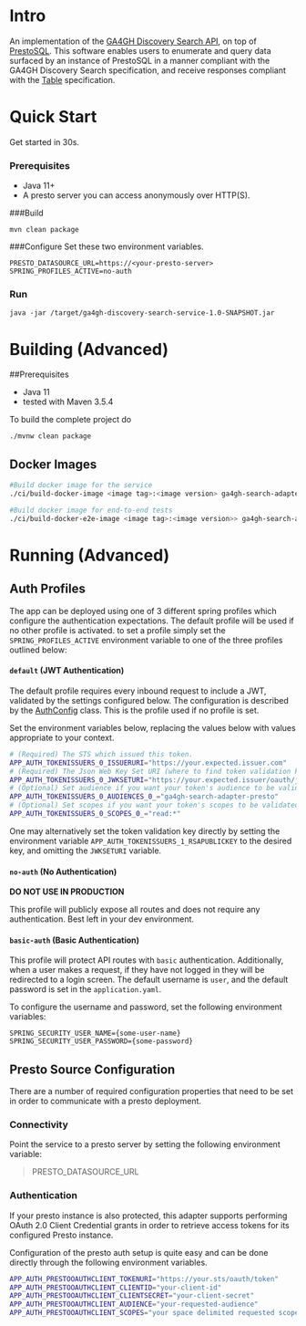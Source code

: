 # Intro

An implementation of the [GA4GH Discovery Search API](https://github.com/ga4gh-discovery/ga4gh-discovery-search), on top of
[PrestoSQL](https://prestosql.io). This software enables users to enumerate and query data surfaced by an instance of PrestoSQL
in a manner compliant with the GA4GH Discovery Search specification, and receive responses compliant with the 
[Table](https://github.com/ga4gh-discovery/ga4gh-discovery-search/blob/develop/TABLE.md) specification.  

# Quick Start
Get started in 30s.
### Prerequisites
- Java 11+
- A presto server you can access anonymously over HTTP(S).

###Build

```
mvn clean package
```

###Configure 
Set these two environment variables.
```$xslt
PRESTO_DATASOURCE_URL=https://<your-presto-server>
SPRING_PROFILES_ACTIVE=no-auth
```

### Run
```$xslt
java -jar /target/ga4gh-discovery-search-service-1.0-SNAPSHOT.jar
```

# Building (Advanced)

##Prerequisites

- Java 11
- tested with Maven 3.5.4


To build the complete project do
```
./mvnw clean package
```

## Docker Images
```bash
#Build docker image for the service
./ci/build-docker-image <image tag>:<image version> ga4gh-search-adapter-presto <image version>

#Build docker image for end-to-end tests
./ci/build-docker-e2e-image <image tag>:<image version>> ga4gh-search-adapter-presto-e2e-image <image version>>

```

# Running (Advanced)

## Auth Profiles

The app can be deployed using one of 3 different spring profiles which configure the authentication expectations. The default profile
will be used if no other profile is activated. to set a profile simply set the `SPRING_PROFILES_ACTIVE` environment variable 
to one of the three profiles outlined below:


#### `default` (JWT Authentication)

The default profile requires every inbound request to include a JWT, validated by the settings configured below.
The configuration is described by the [AuthConfig](src/main/java/org/ga4gh/discovery/search/security/AuthConfig.java)
class. This is the profile used if no profile is set.

Set the environment variables below, replacing the values below with values appropriate to your context. 

```bash
# (Required) The STS which issued this token.
APP_AUTH_TOKENISSUERS_0_ISSUERURI="https://your.expected.issuer.com"
# (Required) The Json Web Key Set URI (where to find token validation keys)
APP_AUTH_TOKENISSUERS_0_JWKSETURI="https://your.expected.issuer/oauth/jwks"
# (Optional) Set audience if you want your token's audience to be validated.
APP_AUTH_TOKENISSUERS_0_AUDIENCES_0_="ga4gh-search-adapter-presto"
# (Optional) Set scopes if you want your token's scopes to be validated. Set multiple with _SCOPES_1_, SCOPES_2_...
APP_AUTH_TOKENISSUERS_0_SCOPES_0_="read:*"
```

One may alternatively set the token validation key directly by setting the environment variable `APP_AUTH_TOKENISSUERS_1_RSAPUBLICKEY` to the desired key,
and omitting the `JWKSETURI` variable.

#### `no-auth` (No Authentication)
**DO NOT USE IN PRODUCTION**

This profile will publicly expose all routes and does not require any authentication. Best left in your dev environment.

#### `basic-auth` (Basic Authentication)

This profile will protect API routes with `basic` authentication. Additionally, when a user makes a request, if they have
not logged in they will be redirected to a login screen. The default username is `user`, and the default password is set in
the `application.yaml`.

To configure the username and password, set the following environment variables:

```
SPRING_SECURITY_USER_NAME={some-user-name}
SPRING_SECURITY_USER_PASSWORD={some-password}
```

## Presto Source Configuration

There are a number of required configuration properties that need to be set in order to communicate with a presto deployment. 
### Connectivity
Point the service to a presto server by setting the following environment variable:
>PRESTO_DATASOURCE_URL
### Authentication
If your presto instance is also protected, this adapter supports performing OAuth 2.0 Client Credential grants in order 
to retrieve access tokens for its configured Presto instance.

Configuration of the presto auth setup is quite easy and can be done directly through the following environment variables.

```bash
APP_AUTH_PRESTOOAUTHCLIENT_TOKENURI="https://your.sts/oauth/token"
APP_AUTH_PRESTOOAUTHCLIENT_CLIENTID="your-client-id"
APP_AUTH_PRESTOOAUTHCLIENT_CLIENTSECRET="your-client-secret"
APP_AUTH_PRESTOOAUTHCLIENT_AUDIENCE="your-requested-audience"
APP_AUTH_PRESTOOAUTHCLIENT_SCOPES="your space delimited requested scopes"
```
